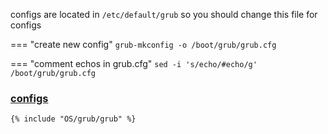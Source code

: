 
configs are located in `/etc/default/grub` so you should change this file for configs

=== "create new config"
    ```
    grub-mkconfig -o /boot/grub/grub.cfg
    ```

=== "comment echos in grub.cfg"
    ```
    sed -i 's/echo/#echo/g' /boot/grub/grub.cfg
    ```

### [configs](../grub)

```
{% include "OS/grub/grub" %}
```